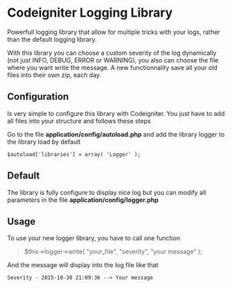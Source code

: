 # Codeigniter Logging Library

Powerfull logging library that allow for multiple tricks with your logs, rather than the default logging library.

With this library you can choose a custom severity of the log dynamically (not just INFO, DEBUG, ERROR or WARNING), you also can choose the file where you want write the message.
A new functionnality save all your old files into their own zip, each day.


## Configuration

Is very simple to configure this library with Codeigniter. You just have to add all files into your structure and follows these steps

Go to the file **application/config/autoload.php** and add the library logger to the library load by default

` $autoload['libraries'] = array( 'Logger' ); `

## Default

The library is fully configure to display nice log but you can modify all parameters in the file **application/config/logger.php**


## Usage

To use your new logger library, you have to call one function

> $this->logger->write( "your_file", "severity", "your message" );

And the message will display into the log file like that

` Severity - 2015-10-30 21:09:36 --> Your message `